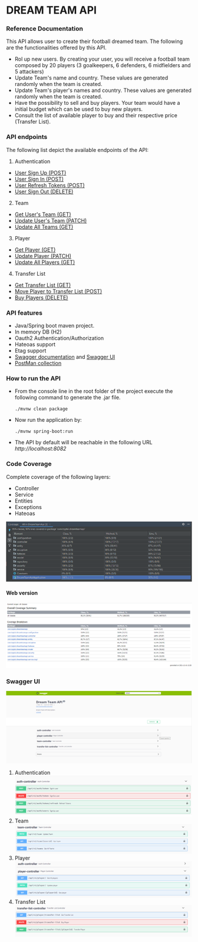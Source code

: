 # DREAM TEAM API

### Reference Documentation

This API allows user to create their football dreamed team. The following are the functionalities offered by this API.

* Rol up new users. By creating your user, you will receive a football team composed by 20 players (3 goalkeepers, 6 defenders, 6 midfielders and 5 attackers)
* Update Team's name and country. These values are generated randomly when the team is created.
* Update Team's player's names and country. These values are generated randomly when the team is created.
* Have the possibility to sell and buy players. Your team would have a initial budget which can be used to buy new players.
* Consult the list of available player to buy and their respective price (Transfer List).

### API endpoints

The following list depict the available endpoints of the API:

1. Authentication 
* [User Sign Up (POST)](http://localhost:8082/api/v1/auth/users)
* [User Sign In (POST)](http://localhost:8082/api/v1/auth/token)
* [User Refresh Tokens (POST)](http://localhost:8082/api/v1/auth/token/refresh)
* [User Sign Out (DELETE)](http://localhost:8082/api/v1/auth/token)

2. Team
* [Get User's Team (GET)](http://localhost:8082/api/v1/team/{{userId}})
* [Update User's Team (PATCH)](http://localhost:8082/api/v1/team)
* [Update All Teams (GET)](http://localhost:8082/api/v1/teams)

3. Player
* [Get Player (GET)](http://localhost:8082/api/v1/player/{{userId}})
* [Update Player (PATCH)](http://localhost:8082/api/v1/player/)
* [Update All Players (GET)](http://localhost:8082/api/v1/player/)

4. Transfer List
* [Get Transfer List (GET)](http://localhost:8082/api/v1/player/transfer-list)
* [Move Player to Transfer List  (POST)](http://localhost:8082/api/v1/player/transfer-list/{{playerId}})
* [Buy Players (DELETE)](http://localhost:8082/api/v1/player/transfer-list)

### API features

* Java/Spring boot maven project.
* In memory DB (H2)
* Oauth2 Authentication/Authorization
* Hateoas support
* Etag support
* [Swagger documentation](http://localhost:8082/v2/api-docs) and [Swagger UI](http://localhost:8082/swagger-ui.html)
* [PostMan collection](postman/Total-DreamTeam.postman_collection.json)

### How to run the API

* From the console line in the root folder of the project execute the following command to generate the .jar file.
  ```
  ./mvnw clean package
  ```
* Now run the application by:

   ```
   ./mvnw spring-boot:run
   ```
* The API by default will be reachable in the following URL *http://localhost:8082*
 


### Code Coverage
Complete coverage of the following layers:
* Controller
* Service
* Entities
* Exceptions
* Hateoas

![](images/coverage.png)

#### Web version

![](images/coverageReport.png)

### Swagger UI

![](images/swagger-UI.png)

1. Authentication
   ![](images/Swagger-Authentication.png)
2. Team
   ![](images/Swagger-Team.png)
3. Player
   ![](images/Swagger-Player.png)
4. Transfer List
   ![](images/Swagger-TransferList.png)